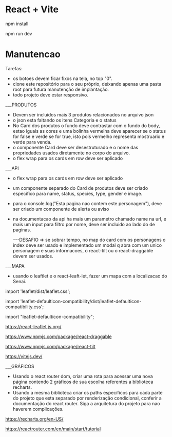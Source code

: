 # React + Vite

npm install

npm run dev

# Manutencao

Tarefas:

- os botoes devem ficar fixos na tela, no top "0".
- clone este repositório para o seu próprio, deixando apenas uma pasta root para futura manutenção de implantação.
- todo projeto deve estar responsivo.

\_\_\_PRODUTOS

- Devem ser incluidos mais 3 produtos relacionados no arquivo json
- o json esta faltando os itens Categoria e o status
- No Card dos produtos o fundo deve contrastar com o fundo do body, estao iguais as cores e uma bolinha vermelha deve aparecer se o status for false e verde se for true, isto pois vermelho representa mostruario e verde para venda.
- o componente Card deve ser desestruturado e o nome das propriedades usados diretamente no corpo do arquivo.
- o flex wrap para os cards em row deve ser aplicado

\_\_\_API

- o flex wrap para os cards em row deve ser aplicado
- um componente separado do Card de produtos deve ser criado especifico para name, status, species, type, gender e image.
- para o console.log("Esta pagina nao contem este personagem"), deve ser criado um componente de alerta ou aviso
- na documentacao da api ha mais um parametro chamado name na url, e mais um input para filtro por nome, deve ser incluido ao lado do de paginas.

  ---DESAFIO => se sobrar tempo, no map do card com os personagens o index deve ser usado e implementado um modal q abra com um unico personagem e suas informacoes, o react-tilt ou o react-draggable devem ser usados.

\_\_\_MAPA

- usando o leaftlet e o react-leaft-let, fazer um mapa com a localizacao do Senai.

import 'leaflet/dist/leaflet.css';

import 'leaflet-defaulticon-compatibility/dist/leaflet-defaulticon-compatibility.css';

import "leaflet-defaulticon-compatibility";

https://react-leaflet.js.org/

https://www.npmjs.com/package/react-draggable

https://www.npmjs.com/package/react-tilt

https://vitejs.dev/

\_\_\_GRÁFICOS

- Usando o react router dom, criar uma rota para acessar uma nova página contendo 2 gráficos de sua escolha referentes a biblioteca recharts.
- Usando a mesma biblioteca criar os paths especificos para cada parte do projeto que esta separado por renderização condicional, conferir a documentação do react router. Siga a arquitetura do projeto para nao haverem complicações.

https://recharts.org/en-US/

https://reactrouter.com/en/main/start/tutorial